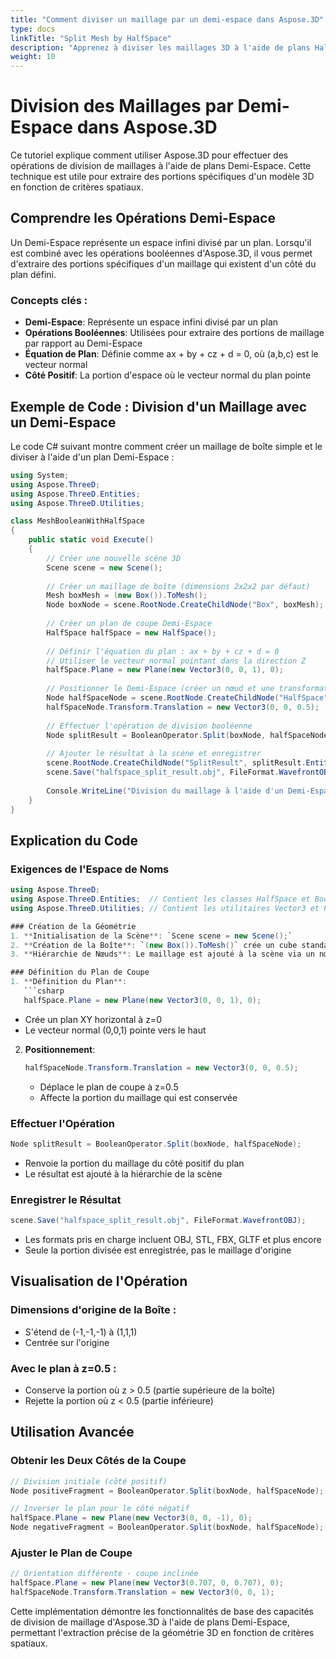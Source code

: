 ```yaml
---
title: "Comment diviser un maillage par un demi-espace dans Aspose.3D"
type: docs
linkTitle: "Split Mesh by HalfSpace"
description: "Apprenez à diviser les maillages 3D à l'aide de plans HalfSpace dans Aspose.3D"
weight: 10
---
```


# Division des Maillages par Demi-Espace dans Aspose.3D

Ce tutoriel explique comment utiliser Aspose.3D pour effectuer des opérations de division de maillages à l'aide de plans Demi-Espace. Cette technique est utile pour extraire des portions spécifiques d'un modèle 3D en fonction de critères spatiaux.

## Comprendre les Opérations Demi-Espace

Un Demi-Espace représente un espace infini divisé par un plan. Lorsqu'il est combiné avec les opérations booléennes d'Aspose.3D, il vous permet d'extraire des portions spécifiques d'un maillage qui existent d'un côté du plan défini.

### Concepts clés :
- **Demi-Espace**: Représente un espace infini divisé par un plan
- **Opérations Booléennes**: Utilisées pour extraire des portions de maillage par rapport au Demi-Espace
- **Équation de Plan**: Définie comme ax + by + cz + d = 0, où (a,b,c) est le vecteur normal
- **Côté Positif**: La portion d'espace où le vecteur normal du plan pointe

## Exemple de Code : Division d'un Maillage avec un Demi-Espace

Le code C# suivant montre comment créer un maillage de boîte simple et le diviser à l'aide d'un plan Demi-Espace :

```csharp
using System;
using Aspose.ThreeD;
using Aspose.ThreeD.Entities;
using Aspose.ThreeD.Utilities;

class MeshBooleanWithHalfSpace
{
    public static void Execute()
    {
        // Créer une nouvelle scène 3D
        Scene scene = new Scene();
        
        // Créer un maillage de boîte (dimensions 2x2x2 par défaut)
        Mesh boxMesh = (new Box()).ToMesh();
        Node boxNode = scene.RootNode.CreateChildNode("Box", boxMesh);
        
        // Créer un plan de coupe Demi-Espace
        HalfSpace halfSpace = new HalfSpace();
        
        // Définir l'équation du plan : ax + by + cz + d = 0
        // Utiliser le vecteur normal pointant dans la direction Z
        halfSpace.Plane = new Plane(new Vector3(0, 0, 1), 0);
        
        // Positionner le Demi-Espace (créer un nœud et une transformation)
        Node halfSpaceNode = scene.RootNode.CreateChildNode("HalfSpace", halfSpace);
        halfSpaceNode.Transform.Translation = new Vector3(0, 0, 0.5);  // Positionner à z=0.5
        
        // Effectuer l'opération de division booléenne
        Node splitResult = BooleanOperator.Split(boxNode, halfSpaceNode);
        
        // Ajouter le résultat à la scène et enregistrer
        scene.RootNode.CreateChildNode("SplitResult", splitResult.Entity);
        scene.Save("halfspace_split_result.obj", FileFormat.WavefrontOBJ);
        
        Console.WriteLine("Division du maillage à l'aide d'un Demi-Espace terminée avec succès.");
    }
}
```

## Explication du Code

### Exigences de l'Espace de Noms
```csharp
using Aspose.ThreeD;
using Aspose.ThreeD.Entities;  // Contient les classes HalfSpace et BooleanOperator
using Aspose.ThreeD.Utilities; // Contient les utilitaires Vector3 et Plane

### Création de la Géométrie
1. **Initialisation de la Scène**: `Scene scene = new Scene();`
2. **Création de la Boîte**: `(new Box()).ToMesh()` crée un cube standard
3. **Hiérarchie de Nœuds**: Le maillage est ajouté à la scène via un nœud enfant

### Définition du Plan de Coupe
1. **Définition du Plan**:
   ```csharp
   halfSpace.Plane = new Plane(new Vector3(0, 0, 1), 0);
   ```
   - Crée un plan XY horizontal à z=0
   - Le vecteur normal (0,0,1) pointe vers le haut

2. **Positionnement**:
   ```csharp
   halfSpaceNode.Transform.Translation = new Vector3(0, 0, 0.5);
   ```
   - Déplace le plan de coupe à z=0.5
   - Affecte la portion du maillage qui est conservée

### Effectuer l'Opération
```csharp
Node splitResult = BooleanOperator.Split(boxNode, halfSpaceNode);
```
- Renvoie la portion du maillage du côté positif du plan
- Le résultat est ajouté à la hiérarchie de la scène

### Enregistrer le Résultat
```csharp
scene.Save("halfspace_split_result.obj", FileFormat.WavefrontOBJ);
```
- Les formats pris en charge incluent OBJ, STL, FBX, GLTF et plus encore
- Seule la portion divisée est enregistrée, pas le maillage d'origine

## Visualisation de l'Opération

### Dimensions d'origine de la Boîte :
- S'étend de (-1,-1,-1) à (1,1,1)
- Centrée sur l'origine

### Avec le plan à z=0.5 :
- Conserve la portion où z > 0.5 (partie supérieure de la boîte)
- Rejette la portion où z < 0.5 (partie inférieure)

## Utilisation Avancée

### Obtenir les Deux Côtés de la Coupe
```csharp
// Division initiale (côté positif)
Node positiveFragment = BooleanOperator.Split(boxNode, halfSpaceNode);

// Inverser le plan pour le côté négatif
halfSpace.Plane = new Plane(new Vector3(0, 0, -1), 0);
Node negativeFragment = BooleanOperator.Split(boxNode, halfSpaceNode);
```

### Ajuster le Plan de Coupe
```csharp
// Orientation différente - coupe inclinée
halfSpace.Plane = new Plane(new Vector3(0.707, 0, 0.707), 0);
halfSpaceNode.Transform.Translation = new Vector3(0, 0, 1);
```

Cette implémentation démontre les fonctionnalités de base des capacités de division de maillage d'Aspose.3D à l'aide de plans Demi-Espace, permettant l'extraction précise de la géométrie 3D en fonction de critères spatiaux.